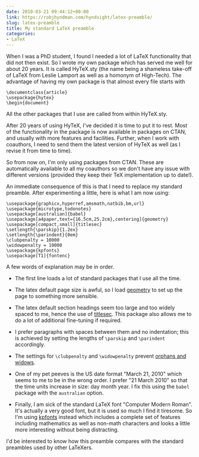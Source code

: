 ```yaml
---
date: 2010-03-21 09:44:12+00:00
link: https://robjhyndman.com/hyndsight/latex-preamble/
slug: latex-preamble
title: My standard LaTeX preamble
categories:
- LaTeX
---
```


When I was a PhD student, I found I needed a lot of LaTeX functionality that did not then exist. So I wrote my own package which has served me well for about 20 years. It is called HyTeX.sty (the name being a shameless take-off of LaTeX from Leslie Lamport as well as a homonym of High-Tech). The advantage of having my own package is that almost every file starts with

    
    \documentclass{article}
    \usepackage{hytex}
    \begin{document}


All the other packages that I use are called from within HyTeX.sty.

After 20 years of using HyTeX, I've decided it is time to put it to rest. Most of the functionality in the package is now available in packages on CTAN, and usually with more features and facilities. Further, when I work with coauthors, I need to send them the latest version of HyTeX as well (as I revise it from time to time).

So from now on, I'm only using packages from CTAN. These are automatically available to all my coauthors so we don't have any issue with different versions (provided they keep their TeX implementation up to date!).

An immediate consequence of this is that I need to replace my standard preamble. After experimenting a little, here is what I am now using:

    
    \usepackage{graphicx,hyperref,amsmath,natbib,bm,url}
    \usepackage{microtype,todonotes}
    \usepackage[australian]{babel}
    \usepackage[a4paper,text={16.5cm,25.2cm},centering]{geometry}
    \usepackage[compact,small]{titlesec}
    \setlength{\parskip}{1.2ex}
    \setlength{\parindent}{0em}
    \clubpenalty = 10000
    \widowpenalty = 10000
    \usepackage{kpfonts}
    \usepackage[T1]{fontenc}


A few words of explanation may be in order.



	
  * The first line loads a lot of standard packages that I use all the time.

	
  * The latex default page size is awful, so I load [geometry](http://mirror.ctan.org/macros/latex/contrib/geometry/geometry.pdf) to set up the page to something more sensible.

	
  * The latex default section headings seem too large and too widely spaced to me, hence the use of [titlesec](http://ctan.org/tex-archive/macros/latex/contrib/titlesec/titlesec.pdf). This package also allows me to do a lot of additional fine-tuning if required.

	
  * I prefer paragraphs with spaces between them and no indentation; this is achieved by setting the lengths of `\parskip` and `\parindent` accordingly.

	
  * The settings for `\clubpenalty` and `\widowpenalty` prevent [orphans and widows](http://en.wikipedia.org/wiki/Widows_and_orphans).

	
  * One of my pet peeves is the US date format "March 21, 2010" which seems to me to be in the wrong order. I prefer "21 March 2010" so that the time units increase in size: day month year. I fix this using the `babel` package with the `australian` option.

	
  * Finally, I am sick of the standard LaTeX font "Computer Modern Roman". It's actually a very good font, but it is used so much I find it tiresome. So I'm using [kpfonts](http://www.ctan.org/tex-archive/fonts/kpfonts/doc/kpfonts.pdf) instead which includes a complete set of features including mathematics as well as non-math characters and looks a little more interesting without being distracting.


I'd be interested to know how this preamble compares with the standard preambles used by other LaTeXers.
